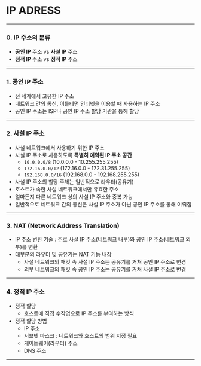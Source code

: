 # IP ADRESS
---
### 0. IP 주소의 분류
- **공인 IP** 주소 vs **사설 IP** 주소
- **정적 IP** 주소 vs **정적 IP** 주소
---
### 1. 공인 IP 주소
- 전 세계에서 고유한 IP 주소
- 네트워크 간의 통신, 이를테면 인터넷을 이용할 때 사용하는 IP 주소
- 공인 IP 주소는 ISP나 공인 IP 주소 할당 기관을 통해 할당
---
### 2. 사설 IP 주소
- 사설 네트워크에서 사용하기 위한 IP 주소
- 사설 IP 주소로 사용하도록 **특별히 예약된 IP 주소 공간**
  - `10.0.0.0/8` (10.0.0.0 - 10.255.255.255)
  - `172.16.0.0/12` (172.16.0.0 - 172.31.255.255)
  - `192.168.0.0/16` (192.168.0.0 - 192.168.255.255)
- 사설 IP 주소의 할당 주체는 일반적으로 라우터(공유기)
- 호스트가 속한 사설 네트워크에서만 유효한 주소
- 얼마든지 다른 네트워크 상의 사설 IP 주소와 중복 가능
- 일반적으로 네트워크 간의 통신은 사설 IP 주소가 아닌 공인 IP 주소를 통해 이뤄짐
---
### 3. NAT (Network Address Translation)
- IP 주소 변환 기술 : 주로 사설 IP 주소(네트워크 내부)와 공인 IP 주소(네트워크 외부)를 변환
- 대부분의 라우터 및 공유기는 NAT 기능 내장
  - 사설 네트워크의 패킷 속 사설 IP 주소는 공유기를 거쳐 공인 IP 주소로 변경
  - 외부 네트워크의 패킷 속 공인 IP 주소는 공유기를 거쳐 사설 IP 주소로 변경
---
### 4. 정적 IP 주소
- 정적 할당
  - 호스트에 직접 수작업으로 IP 주소를 부여하는 방식
- 정적 할당 방법
  - IP 주소
  - 서브넷 마스크 : 네트워크와 호스트의 범위 지정 필요
  - 게이트웨이(라우터) 주소
  - DNS 주소 
---




